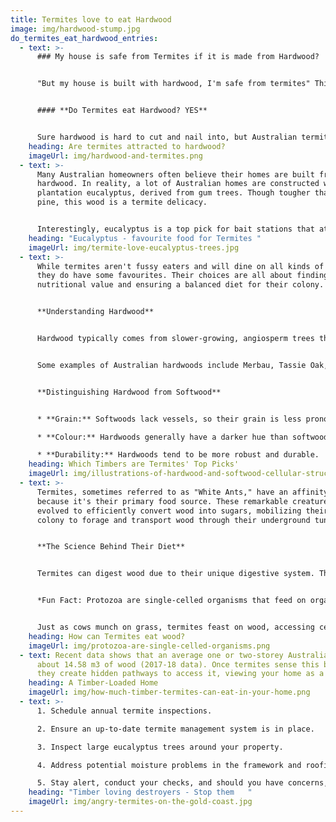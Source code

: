 ```yaml
---
title: Termites love to eat Hardwood
image: img/hardwood-stump.jpg
do_termites_eat_hardwood_entries:
  - text: >-
      ### My house is safe from Termites if it is made from Hardwood?


      "But my house is built with hardwood, I'm safe from termites" This is a common misunderstanding among many homeowners on the Gold Coast.


      #### **Do Termites eat Hardwood? YES**


      Sure hardwood is hard to cut and nail into, but Australian termites have been eating eucalyptus wood for millions of years. In fact, their preferred place to set up home is in a gum tree.
    heading: Are termites attracted to hardwood?
    imageUrl: img/hardwood-and-termites.png
  - text: >-
      Many Australian homeowners often believe their homes are built from
      hardwood. In reality, a lot of Australian homes are constructed with
      plantation eucalyptus, derived from gum trees. Though tougher than radiata
      pine, this wood is a termite delicacy.


      Interestingly, eucalyptus is a top pick for bait stations that attract termites. This doesn’t mean your home is a termite magnet, but given the chance, they'd see it as an all-you-can-eat buffet.
    heading: "Eucalyptus - favourite food for Termites "
    imageUrl: img/termite-love-eucalyptus-trees.jpg
  - text: >-
      While termites aren't fussy eaters and will dine on all kinds of timber,
      they do have some favourites. Their choices are all about finding the best
      nutritional value and ensuring a balanced diet for their colony.


      **Understanding Hardwood**


      Hardwood typically comes from slower-growing, angiosperm trees that shed their leaves annually, resulting in denser wood. In contrast, softwoods come from evergreen trees.


      Some examples of Australian hardwoods include Merbau, Tassie Oak, Walnut, Ash, Beech, Mahogany, and Maple.


      **Distinguishing Hardwood from Softwood**


      * **Grain:** Softwoods lack vessels, so their grain is less pronounced than the distinctive grain of hardwoods.

      * **Colour:** Hardwoods generally have a darker hue than softwoods.

      * **Durability:** Hardwoods tend to be more robust and durable.
    heading: Which Timbers are Termites' Top Picks'
    imageUrl: img/illustrations-of-hardwood-and-softwood-cellular-structures-provided..png
  - text: >-
      Termites, sometimes referred to as "White Ants," have an affinity for wood
      because it's their primary food source. These remarkable creatures have
      evolved to efficiently convert wood into sugars, mobilizing their entire
      colony to forage and transport wood through their underground tunnels.


      **The Science Behind Their Diet**


      Termites can digest wood due to their unique digestive system. They house specific microorganisms and protozoa that break down cellulose, turning it into glucose. This symbiotic relationship with protozoa is crucial for their survival.


      *Fun Fact: Protozoa are single-celled organisms that feed on organic matter. They're widespread, and many species live freely, but some can also be parasitic.*


      Just as cows munch on grass, termites feast on wood, accessing cellulose, a prevalent organic compound found in various sources, from wood and grass to books and magazines.
    heading: How can Termites eat wood?
    imageUrl: img/protozoa-are-single-celled-organisms.png
  - text: Recent data shows that an average one or two-storey Australian house uses
      about 14.58 m3 of wood (2017-18 data). Once termites sense this bounty,
      they create hidden pathways to access it, viewing your home as a prize.
    heading: A Timber-Loaded Home
    imageUrl: img/how-much-timber-termites-can-eat-in-your-home.png
  - text: >-
      1. Schedule annual termite inspections.

      2. Ensure an up-to-date termite management system is in place.

      3. Inspect large eucalyptus trees around your property.

      4. Address potential moisture problems in the framework and roofing.

      5. Stay alert, conduct your checks, and should you have concerns, reach out to **Conquer Termites** at the earliest.
    heading: "Timber loving destroyers - Stop them   "
    imageUrl: img/angry-termites-on-the-gold-coast.jpg
---
```

